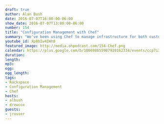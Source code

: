 ```yaml
---
draft: true
author: Alan Bush
date: 2016-07-07T16:00:00-06:00
show_date: 2016-07-07T13:00:00-06:00
number: 154
title: "Configuration Management with Chef"
summary: "We've been using Chef to manage infrastructure for both customers and our own projects. We're brining one of our Chef experts in to chat about using Chef, and discuss the upcoming Chef Conference. "
youtube_id: Xp8bIw4IHh0
featured_image: http://media.ohpodcast.com/154-Chef.png
calendar: https://plus.google.com/b/100698655987920162334/events/ccp7i3b296a24kf8qeeeeuskbhc
duration:
length:
mp3:
ogg:
ogg_length:
tags:
- Rackspace
- Configuration Management
- Chef
hosts:
- albush
- drewcox
guests:
- jrosser
---
```


<!--more-->
